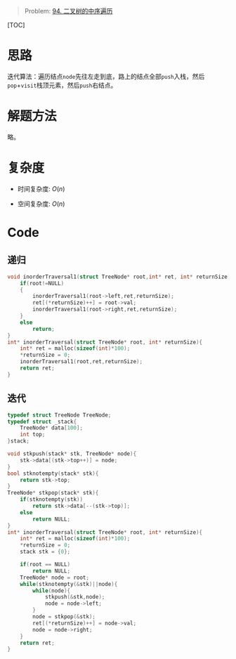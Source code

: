 > Problem: [94. 二叉树的中序遍历](https://leetcode.cn/problems/binary-tree-inorder-traversal/description/)

[TOC]

# 思路
迭代算法：遍历结点`node`先往左走到底，路上的结点全部`push`入栈，然后`pop`+`visit`栈顶元素，然后`push`右结点。

# 解题方法
略。

# 复杂度
- 时间复杂度: 
$O(n)$

- 空间复杂度: 
$O(n)$

# Code
## 递归
```c
void inorderTraversal1(struct TreeNode* root,int* ret, int* returnSize){
    if(root!=NULL)
    {
        inorderTraversal1(root->left,ret,returnSize);
        ret[(*returnSize)++] = root->val;
        inorderTraversal1(root->right,ret,returnSize);
    }
    else
        return;
}
int* inorderTraversal(struct TreeNode* root, int* returnSize){
    int* ret = malloc(sizeof(int)*100);
    *returnSize = 0;
    inorderTraversal1(root,ret,returnSize);
    return ret;
}
```

## 迭代
```C []
typedef struct TreeNode TreeNode;
typedef struct _stack{
    TreeNode* data[100];
    int top;
}stack;

void stkpush(stack* stk, TreeNode* node){
    stk->data[(stk->top++)] = node;
}
bool stknotempty(stack* stk){
    return stk->top;
}
TreeNode* stkpop(stack* stk){
    if(stknotempty(stk))
        return stk->data[--(stk->top)];
    else
        return NULL;
}
int* inorderTraversal(struct TreeNode* root, int* returnSize){
    int* ret = malloc(sizeof(int)*100);
    *returnSize = 0;
    stack stk = {0};

    if(root == NULL)
        return NULL;
    TreeNode* node = root;
    while(stknotempty(&stk)||node){
        while(node){
            stkpush(&stk,node);
            node = node->left;
        }
        node = stkpop(&stk);
        ret[(*returnSize)++] = node->val;
        node = node->right;
    }
    return ret;
}
```
